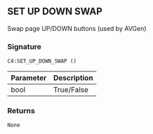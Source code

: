 ## SET UP DOWN SWAP

Swap page UP/DOWN buttons (used by AVGen)


### Signature

`C4:SET_UP_DOWN_SWAP ()`


| Parameter | Description |
| --- | --- |
| bool | True/False |


### Returns

`None`